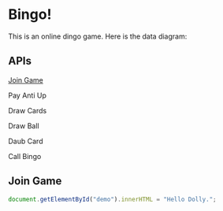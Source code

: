 # Bingo!
This is an online dingo game. Here is the data diagram:

## APIs
[Join Game](README.md#join-game)

Pay Anti Up

Draw Cards

Draw Ball

Daub Card

Call Bingo

## Join Game
```javascript
document.getElementById("demo").innerHTML = "Hello Dolly.";
```
